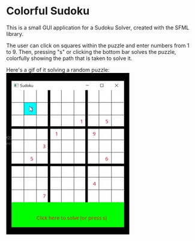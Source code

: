 # Colorful Sudoku

This is a small GUI application for a Sudoku Solver, created with the SFML library.

The user can click on squares within the puzzle and enter numbers from 1 to 9. Then, pressing "s" or clicking the bottom bar solves the puzzle, colorfully showing the path that is taken to solve it.

Here's a gif of it solving a random puzzle: </br>
![](./video.gif)
